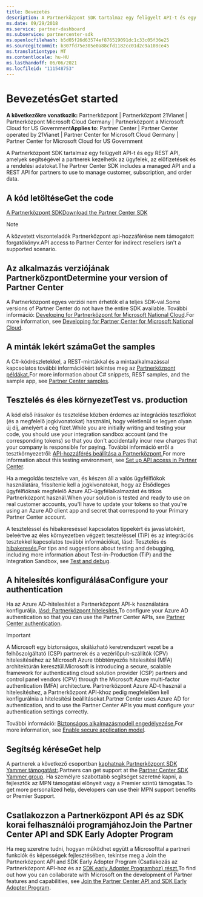 ```yaml
---
title: Bevezetés
description: A Partnerközpont SDK tartalmaz egy felügyelt API-t és egy REST API, amelyek segítségével a partnerek kezelhetik az ügyfelek, az előfizetések és a rendelési adatokat.
ms.date: 09/29/2018
ms.service: partner-dashboard
ms.subservice: partnercenter-sdk
ms.openlocfilehash: b5d05f26d63574ef876519091dc1c33c05f36e25
ms.sourcegitcommit: b307fd75e305e0a88cfd1182cc01d2c9a108ce45
ms.translationtype: MT
ms.contentlocale: hu-HU
ms.lasthandoff: 06/06/2021
ms.locfileid: "111548753"
---
```

# <a name="get-started"></a><span data-ttu-id="22539-103">Bevezetés</span><span class="sxs-lookup"><span data-stu-id="22539-103">Get started</span></span>

<span data-ttu-id="22539-104">**A következőkre vonatkozik:** Partnerközpont | Partnerközpont 21Vianet | Partnerközpont Microsoft Cloud Germany | Partnerközpont a Microsoft Cloud for US Government</span><span class="sxs-lookup"><span data-stu-id="22539-104">**Applies to**: Partner Center | Partner Center operated by 21Vianet | Partner Center for Microsoft Cloud Germany | Partner Center for Microsoft Cloud for US Government</span></span>

<span data-ttu-id="22539-105">A Partnerközpont SDK tartalmaz egy felügyelt API-t és egy REST API, amelyek segítségével a partnerek kezelhetik az ügyfelek, az előfizetések és a rendelési adatokat.</span><span class="sxs-lookup"><span data-stu-id="22539-105">The Partner Center SDK includes a managed API and a REST API for partners to use to manage customer, subscription, and order data.</span></span>

## <a name="get-the-code"></a><span data-ttu-id="22539-106">A kód letöltése</span><span class="sxs-lookup"><span data-stu-id="22539-106">Get the code</span></span>

[<span data-ttu-id="22539-107">A Partnerközpont SDK</span><span class="sxs-lookup"><span data-stu-id="22539-107">Download the Partner Center SDK</span></span>](https://go.microsoft.com/fwlink/p/?LinkId=746681)

> [!NOTE]
> <span data-ttu-id="22539-108">A közvetett viszonteladók Partnerközpont api-hozzáférése nem támogatott forgatókönyv.</span><span class="sxs-lookup"><span data-stu-id="22539-108">API access to Partner Center for indirect resellers isn't a supported scenario.</span></span>

## <a name="determine-your-version-of-partner-center"></a><span data-ttu-id="22539-109">Az alkalmazás verziójának Partnerközpont</span><span class="sxs-lookup"><span data-stu-id="22539-109">Determine your version of Partner Center</span></span>

<span data-ttu-id="22539-110">A Partnerközpont egyes verziói nem érhetők el a teljes SDK-val.</span><span class="sxs-lookup"><span data-stu-id="22539-110">Some versions of Partner Center do not have the entire SDK available.</span></span> <span data-ttu-id="22539-111">További információ: [Developing for Partnerközpont for Microsoft National Cloud](developing-for-partner-center-for-microsoft-national-cloud.md).</span><span class="sxs-lookup"><span data-stu-id="22539-111">For more information, see [Developing for Partner Center for Microsoft National Cloud](developing-for-partner-center-for-microsoft-national-cloud.md).</span></span>

## <a name="get-the-samples"></a><span data-ttu-id="22539-112">A minták lekért száma</span><span class="sxs-lookup"><span data-stu-id="22539-112">Get the samples</span></span>

<span data-ttu-id="22539-113">A C#-kódrészletekkel, a REST-mintákkal és a mintaalkalmazással kapcsolatos további információkért tekintse meg az [Partnerközpont példákat.](partner-center-samples.md)</span><span class="sxs-lookup"><span data-stu-id="22539-113">For more information about C# snippets, REST samples, and the sample app, see [Partner Center samples](partner-center-samples.md).</span></span>

## <a name="test-vs-production"></a><span data-ttu-id="22539-114">Tesztelés és éles környezet</span><span class="sxs-lookup"><span data-stu-id="22539-114">Test vs. production</span></span>

<span data-ttu-id="22539-115">A kód első írásakor és tesztelése közben érdemes az integrációs tesztfiókot (és a megfelelő jogkivonatokat) használni, hogy véletlenül se legyen olyan új díj, amelyért a cég fizet.</span><span class="sxs-lookup"><span data-stu-id="22539-115">While you are initially writing and testing your code, you should use your integration sandbox account (and the corresponding tokens) so that you don't accidentally incur new charges that your company is responsible for paying.</span></span> <span data-ttu-id="22539-116">További információ erről a tesztkörnyezetről: [API-hozzáférés beállítása a Partnerközpont.](set-up-api-access-in-partner-center.md)</span><span class="sxs-lookup"><span data-stu-id="22539-116">For more information about this testing environment, see [Set up API access in Partner Center](set-up-api-access-in-partner-center.md).</span></span>

<span data-ttu-id="22539-117">Ha a megoldás tesztelve van, és készen áll a valós ügyfélfiókok használatára, frissítenie kell a jogkivonatokat, hogy az Elsődleges ügyfélfióknak megfelelő Azure AD-ügyfélalkalmazást és titkos Partnerközpont használ.</span><span class="sxs-lookup"><span data-stu-id="22539-117">When your solution is tested and ready to use on real customer accounts, you'll have to update your tokens so that you're using an Azure AD client app and secret that correspond to your Primary Partner Center account.</span></span>

<span data-ttu-id="22539-118">A teszteléssel és hibakereséssel kapcsolatos tippekért és javaslatokért, beleértve az éles környezetben végzett teszteléssel (TiP) és az integrációs tesztekkel kapcsolatos további információkat, lásd: Tesztelés és [hibakeresés.](test-and-debug.md)</span><span class="sxs-lookup"><span data-stu-id="22539-118">For tips and suggestions about testing and debugging, including more information about Test-in-Production (TiP) and the Integration Sandbox, see [Test and debug](test-and-debug.md).</span></span>

## <a name="configure-your-authentication"></a><span data-ttu-id="22539-119">A hitelesítés konfigurálása</span><span class="sxs-lookup"><span data-stu-id="22539-119">Configure your authentication</span></span>

<span data-ttu-id="22539-120">Ha az Azure AD-hitelesítést a Partnerközpont API-k használatára konfigurálja, [lásd: Partnerközpont hitelesítés.](partner-center-authentication.md)</span><span class="sxs-lookup"><span data-stu-id="22539-120">To configure your Azure AD authentication so that you can use the Partner Center APIs, see [Partner Center authentication](partner-center-authentication.md).</span></span>

> [!IMPORTANT]
> <span data-ttu-id="22539-121">A Microsoft egy biztonságos, skálázható keretrendszert vezet be a felhőszolgáltató (CSP) partnerek és a vezérlőpult-szállítók (CPV) hitelesítéséhez az Microsoft Azure többtényezős hitelesítési (MFA) architektúrán keresztül.</span><span class="sxs-lookup"><span data-stu-id="22539-121">Microsoft is introducing a secure, scalable framework for authenticating cloud solution provider (CSP) partners and control panel vendors (CPV) through the Microsoft Azure multi-factor authentication (MFA) architecture.</span></span>
<span data-ttu-id="22539-122">Partnerközpont Azure AD-t használ a hitelesítéshez, a Partnerközpont API-khoz pedig megfelelően kell konfigurálnia a hitelesítési beállításokat.</span><span class="sxs-lookup"><span data-stu-id="22539-122">Partner Center uses Azure AD for authentication, and to use the Partner Center APIs you must configure your authentication settings correctly.</span></span>
>
> <span data-ttu-id="22539-123">További információ: [Biztonságos alkalmazásmodell engedélyezése.](enable-secure-app-model.md)</span><span class="sxs-lookup"><span data-stu-id="22539-123">For more information, see [Enable secure application model](enable-secure-app-model.md).</span></span>

## <a name="get-help"></a><span data-ttu-id="22539-124">Segítség kérése</span><span class="sxs-lookup"><span data-stu-id="22539-124">Get help</span></span>

<span data-ttu-id="22539-125">A partnerek a következő csoportban [kaphatnak Partnerközpont SDK Yammer támogatást:](https://go.microsoft.com/fwlink/p/?LinkID=717360).</span><span class="sxs-lookup"><span data-stu-id="22539-125">Partners can get support at the [Partner Center SDK Yammer group](https://go.microsoft.com/fwlink/p/?LinkID=717360).</span></span> <span data-ttu-id="22539-126">Ha személyre szabottabb segítséget szeretné kapni, a fejlesztők az MPN támogatási előnyeit vagy a Premier szintű támogatás.</span><span class="sxs-lookup"><span data-stu-id="22539-126">To get more personalized help, developers can use their MPN support benefits or Premier Support.</span></span>

## <a name="join-the-partner-center-api-and-sdk-early-adopter-program"></a><span data-ttu-id="22539-127">Csatlakozzon a Partnerközpont API és az SDK korai felhasználói programjához</span><span class="sxs-lookup"><span data-stu-id="22539-127">Join the Partner Center API and SDK Early Adopter Program</span></span>

<span data-ttu-id="22539-128">Ha meg szeretne tudni, hogyan működhet együtt a Microsofttal a partneri funkciók és képességek fejlesztésében, tekintse meg a Join the Partnerközpont API and SDK Early Adopter Program (Csatlakozás az Partnerközpont API-hoz és az [SDK early Adopter Programhoz) részt.](early-adopter-program.md)</span><span class="sxs-lookup"><span data-stu-id="22539-128">To find out how you can collaborate with Microsoft on the development of Partner features and capabilities, see [Join the Partner Center API and SDK Early Adopter Program](early-adopter-program.md).</span></span>

